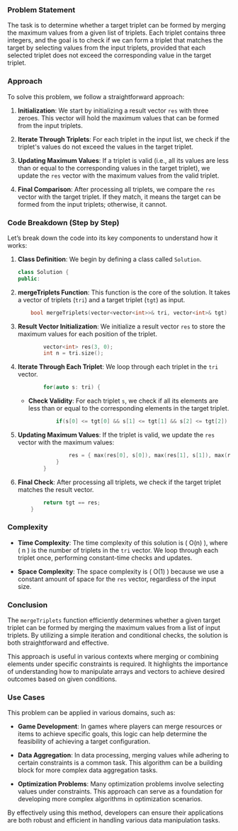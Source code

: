 ### Problem Statement

The task is to determine whether a target triplet can be formed by merging the maximum values from a given list of triplets. Each triplet contains three integers, and the goal is to check if we can form a triplet that matches the target by selecting values from the input triplets, provided that each selected triplet does not exceed the corresponding value in the target triplet.

### Approach

To solve this problem, we follow a straightforward approach:

1. **Initialization**: We start by initializing a result vector `res` with three zeroes. This vector will hold the maximum values that can be formed from the input triplets.

2. **Iterate Through Triplets**: For each triplet in the input list, we check if the triplet's values do not exceed the values in the target triplet.

3. **Updating Maximum Values**: If a triplet is valid (i.e., all its values are less than or equal to the corresponding values in the target triplet), we update the `res` vector with the maximum values from the valid triplet.

4. **Final Comparison**: After processing all triplets, we compare the `res` vector with the target triplet. If they match, it means the target can be formed from the input triplets; otherwise, it cannot.

### Code Breakdown (Step by Step)

Let’s break down the code into its key components to understand how it works:

1. **Class Definition**: We begin by defining a class called `Solution`.

   ```cpp
   class Solution {
   public:
   ```

2. **mergeTriplets Function**: This function is the core of the solution. It takes a vector of triplets (`tri`) and a target triplet (`tgt`) as input.

   ```cpp
       bool mergeTriplets(vector<vector<int>>& tri, vector<int>& tgt) {
   ```

3. **Result Vector Initialization**: We initialize a result vector `res` to store the maximum values for each position of the triplet.

   ```cpp
           vector<int> res(3, 0);
           int n = tri.size();
   ```

4. **Iterate Through Each Triplet**: We loop through each triplet in the `tri` vector.

   ```cpp
           for(auto s: tri) {
   ```

   - **Check Validity**: For each triplet `s`, we check if all its elements are less than or equal to the corresponding elements in the target triplet.

   ```cpp
               if(s[0] <= tgt[0] && s[1] <= tgt[1] && s[2] <= tgt[2]) {
   ```

5. **Updating Maximum Values**: If the triplet is valid, we update the `res` vector with the maximum values:

   ```cpp
                   res = { max(res[0], s[0]), max(res[1], s[1]), max(res[2], s[2]) };
               }
           }
   ```

6. **Final Check**: After processing all triplets, we check if the target triplet matches the result vector.

   ```cpp
           return tgt == res;        
       }
   ```

### Complexity

- **Time Complexity**: The time complexity of this solution is \( O(n) \), where \( n \) is the number of triplets in the `tri` vector. We loop through each triplet once, performing constant-time checks and updates.

- **Space Complexity**: The space complexity is \( O(1) \) because we use a constant amount of space for the `res` vector, regardless of the input size.

### Conclusion

The `mergeTriplets` function efficiently determines whether a given target triplet can be formed by merging the maximum values from a list of input triplets. By utilizing a simple iteration and conditional checks, the solution is both straightforward and effective.

This approach is useful in various contexts where merging or combining elements under specific constraints is required. It highlights the importance of understanding how to manipulate arrays and vectors to achieve desired outcomes based on given conditions.

### Use Cases

This problem can be applied in various domains, such as:

- **Game Development**: In games where players can merge resources or items to achieve specific goals, this logic can help determine the feasibility of achieving a target configuration.

- **Data Aggregation**: In data processing, merging values while adhering to certain constraints is a common task. This algorithm can be a building block for more complex data aggregation tasks.

- **Optimization Problems**: Many optimization problems involve selecting values under constraints. This approach can serve as a foundation for developing more complex algorithms in optimization scenarios.

By effectively using this method, developers can ensure their applications are both robust and efficient in handling various data manipulation tasks.